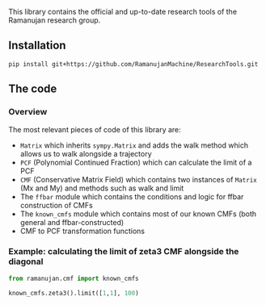 This library contains the official and up-to-date research tools of the Ramanujan research group.

## Installation

```commandline
pip install git+https://github.com/RamanujanMachine/ResearchTools.git
```

## The code
### Overview
The most relevant pieces of code of this library are:
* `Matrix` which inherits `sympy.Matrix` and adds the walk method which allows us to walk alongside a trajectory
* `PCF` (Polynomial Continued Fraction) which can calculate the limit of a PCF
* `CMF` (Conservative Matrix Field) which contains two instances of `Matrix` (Mx and My) and methods such as walk and limit
* The `ffbar` module which contains the conditions and logic for ffbar construction of CMFs
* The `known_cmfs` module which contains most of our known CMFs (both general and ffbar-constructed)
* CMF to PCF transformation functions

### Example: calculating the limit of zeta3 CMF alongside the diagonal
```python
from ramanujan.cmf import known_cmfs

known_cmfs.zeta3().limit([1,1], 100)
```
